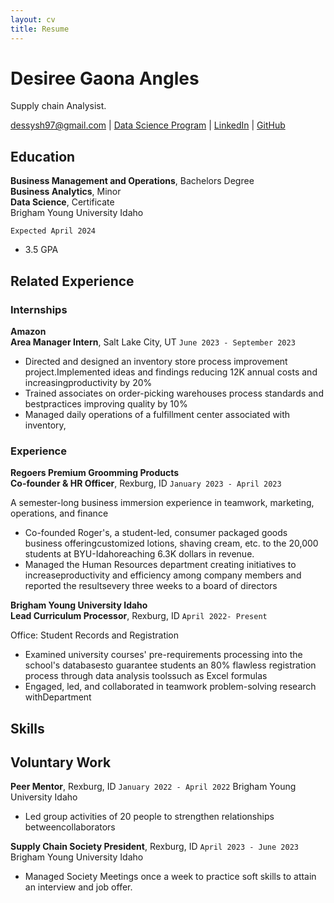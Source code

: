 ```yaml
---
layout: cv
title: Resume
---
```

# Desiree Gaona Angles
Supply chain Analysist.

<div id="webaddress">
<a href="dessysh97@gmail.com">dessysh97@gmail.com</a>
| <a href="https://byuidatascience.github.io/development.html">Data Science Program</a>
| <a href="https://www.linkedin.com/in/desireegaona/">LinkedIn</a>
| <a href="https://github.com/DesGaonAn">GitHub</a>
</div>

<!-- https://www.monique.tech/the-art-of-markdown -->

## Education

__Business Management and Operations__, Bachelors Degree \
__Business Analytics__, Minor \
__Data Science__, Certificate \
Brigham Young University Idaho

`Expected April 2024`

- 3.5 GPA

## Related Experience

### Internships


__Amazon__ \
__Area Manager Intern__, Salt Lake City, UT 
`June 2023 - September 2023`

- Directed and designed an inventory store process improvement project.Implemented ideas and findings reducing 12K annual costs and increasingproductivity by 20%
- Trained associates on order-picking warehouses process standards and bestpractices improving quality by 10%
- Managed daily operations of a fulfillment center associated with inventory,

### Experience

__Regoers Premium Groomming Products__ \
__Co-founder & HR Officer__, Rexburg, ID
`January 2023 - April 2023`

A semester-long business immersion experience in teamwork, marketing, operations,
and finance 

- Co-founded Roger's, a student-led, consumer packaged goods business offeringcustomized lotions, shaving cream, etc. to the 20,000 students at BYU-Idahoreaching 6.3K dollars in revenue.
- Managed the Human Resources department creating
initiatives to increaseproductivity and efficiency among company members
and reported the resultsevery three weeks to a board of directors


__Brigham Young University Idaho__ \
__Lead Curriculum Processor__, Rexburg, ID
`April 2022- Present`

Office: Student Records and Registration

- Examined university courses' pre-requirements processing into the school's databasesto guarantee students an 80% flawless registration process through data analysis toolssuch as Excel formulas
- Engaged, led, and collaborated in teamwork problem-solving research withDepartment

## Skills



## Voluntary Work

__Peer Mentor__, Rexburg, ID
`January 2022 - April 2022`
Brigham Young University Idaho 

- Led group activities of 20 people to strengthen relationships betweencollaborators

__Supply Chain Society President__, Rexburg, ID
`April 2023 - June 2023`
Brigham Young University Idaho 

- Managed Society Meetings once a week to practice soft skills to attain an interview and job offer.


<!-- ### Footer

Last updated: December 2024 -->


